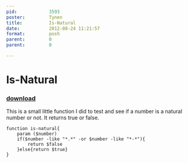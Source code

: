 ```yaml
---
pid:            3593
poster:         Tynen
title:          Is-Natural
date:           2012-08-24 11:21:57
format:         posh
parent:         0
parent:         0

---
```


# Is-Natural

### [download](3593.ps1)

This is a small little function I did to test and see if a number is a natural number or not. It returns true or false. 

```posh
function is-natural{
	param ($number)
	if($number -like "*.*" -or $number -like "*-*"){
		return $false
	}else{return $true}
}
```
